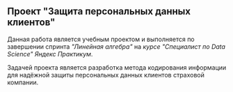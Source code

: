 ## Проект "Защита персональных данных клиентов"
Данная работа является учебным проектом и выполняется по завершении спринта _"Линейная алгебра"_ на _курсе "Специалист по Data Science" Яндекс Практикум_.  

Задачей проекта является разработка метода кодирования информации для надёжной защиты персональных данных клиентов страховой компании.